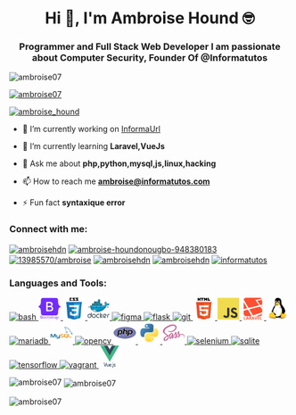 <h1 align="center">Hi 👋, I'm Ambroise Hound 🤓</h1>
<h3 align="center">Programmer and Full Stack Web Developer I am passionate about Computer Security, Founder Of @Informatutos</h3>

<p align="left"> <img src="https://komarev.com/ghpvc/?username=ambroise07&label=Profile%20views&color=0e75b6&style=flat" alt="ambroise07" /> </p>

<p align="left"> <a href="https://github.com/ryo-ma/github-profile-trophy"><img src="https://github-profile-trophy.vercel.app/?username=ambroise07" alt="ambroise07" /></a> </p>

<p align="left"> <a href="https://twitter.com/ambroise_hound" target="blank"><img src="https://img.shields.io/twitter/follow/ambroise_hound?logo=twitter&style=for-the-badge" alt="ambroise_hound" /></a> </p>

- 🔭 I’m currently working on [InformaUrl](https://url.informatutos.com)

- 🌱 I’m currently learning **Laravel,VueJs**

- 💬 Ask me about **php,python,mysql,js,linux,hacking**

- 📫 How to reach me **ambroise@informatutos.com**

- ⚡ Fun fact **syntaxique error**

<h3 align="left">Connect with me:</h3>
<p align="left">
<a href="https://twitter.com/ambroisehdn" target="blank"><img align="center" src="https://cdn.jsdelivr.net/npm/simple-icons@3.0.1/icons/twitter.svg" alt="ambroisehdn" height="30" width="40" /></a>
<a href="https://linkedin.com/in/ambroise-houndonougbo-948380183" target="blank"><img align="center" src="https://cdn.jsdelivr.net/npm/simple-icons@3.0.1/icons/linkedin.svg" alt="ambroise-houndonougbo-948380183" height="30" width="40" /></a>
<a href="https://stackoverflow.com/users/13985570/ambroise" target="blank"><img align="center" src="https://cdn.jsdelivr.net/npm/simple-icons@3.0.1/icons/stackoverflow.svg" alt="13985570/ambroise" height="30" width="40" /></a>
<a href="https://fb.com/ambroisehdn" target="blank"><img align="center" src="https://cdn.jsdelivr.net/npm/simple-icons@3.0.1/icons/facebook.svg" alt="ambroisehdn" height="30" width="40" /></a>
<a href="https://instagram.com/ambroisehdn" target="blank"><img align="center" src="https://cdn.jsdelivr.net/npm/simple-icons@3.0.1/icons/instagram.svg" alt="ambroisehdn" height="30" width="40" /></a>
<a href="https://www.youtube.com/c/informatutos" target="blank"><img align="center" src="https://cdn.jsdelivr.net/npm/simple-icons@3.0.1/icons/youtube.svg" alt="informatutos" height="30" width="40" /></a>
</p>

<h3 align="left">Languages and Tools:</h3>
<p align="left"> <a href="https://www.gnu.org/software/bash/" target="_blank"> <img src="https://www.vectorlogo.zone/logos/gnu_bash/gnu_bash-icon.svg" alt="bash" width="40" height="40"/> </a> <a href="https://getbootstrap.com" target="_blank"> <img src="https://raw.githubusercontent.com/devicons/devicon/master/icons/bootstrap/bootstrap-plain-wordmark.svg" alt="bootstrap" width="40" height="40"/> </a> <a href="https://www.w3schools.com/css/" target="_blank"> <img src="https://raw.githubusercontent.com/devicons/devicon/master/icons/css3/css3-original-wordmark.svg" alt="css3" width="40" height="40"/> </a> <a href="https://www.docker.com/" target="_blank"> <img src="https://raw.githubusercontent.com/devicons/devicon/master/icons/docker/docker-original-wordmark.svg" alt="docker" width="40" height="40"/> </a> <a href="https://www.figma.com/" target="_blank"> <img src="https://www.vectorlogo.zone/logos/figma/figma-icon.svg" alt="figma" width="40" height="40"/> </a> <a href="https://flask.palletsprojects.com/" target="_blank"> <img src="https://www.vectorlogo.zone/logos/pocoo_flask/pocoo_flask-icon.svg" alt="flask" width="40" height="40"/> </a> <a href="https://git-scm.com/" target="_blank"> <img src="https://www.vectorlogo.zone/logos/git-scm/git-scm-icon.svg" alt="git" width="40" height="40"/> </a> <a href="https://www.w3.org/html/" target="_blank"> <img src="https://raw.githubusercontent.com/devicons/devicon/master/icons/html5/html5-original-wordmark.svg" alt="html5" width="40" height="40"/> </a> <a href="https://developer.mozilla.org/en-US/docs/Web/JavaScript" target="_blank"> <img src="https://raw.githubusercontent.com/devicons/devicon/master/icons/javascript/javascript-original.svg" alt="javascript" width="40" height="40"/> </a> <a href="https://laravel.com/" target="_blank"> <img src="https://raw.githubusercontent.com/devicons/devicon/master/icons/laravel/laravel-plain-wordmark.svg" alt="laravel" width="40" height="40"/> </a> <a href="https://www.linux.org/" target="_blank"> <img src="https://raw.githubusercontent.com/devicons/devicon/master/icons/linux/linux-original.svg" alt="linux" width="40" height="40"/> </a> <a href="https://mariadb.org/" target="_blank"> <img src="https://www.vectorlogo.zone/logos/mariadb/mariadb-icon.svg" alt="mariadb" width="40" height="40"/> </a> <a href="https://www.mysql.com/" target="_blank"> <img src="https://raw.githubusercontent.com/devicons/devicon/master/icons/mysql/mysql-original-wordmark.svg" alt="mysql" width="40" height="40"/> </a> <a href="https://opencv.org/" target="_blank"> <img src="https://www.vectorlogo.zone/logos/opencv/opencv-icon.svg" alt="opencv" width="40" height="40"/> </a> <a href="https://www.php.net" target="_blank"> <img src="https://raw.githubusercontent.com/devicons/devicon/master/icons/php/php-original.svg" alt="php" width="40" height="40"/> </a> <a href="https://www.python.org" target="_blank"> <img src="https://raw.githubusercontent.com/devicons/devicon/master/icons/python/python-original.svg" alt="python" width="40" height="40"/> </a> <a href="https://sass-lang.com" target="_blank"> <img src="https://raw.githubusercontent.com/devicons/devicon/master/icons/sass/sass-original.svg" alt="sass" width="40" height="40"/> </a> <a href="https://www.selenium.dev" target="_blank"> <img src="https://raw.githubusercontent.com/detain/svg-logos/780f25886640cef088af994181646db2f6b1a3f8/svg/selenium-logo.svg" alt="selenium" width="40" height="40"/> </a> <a href="https://www.sqlite.org/" target="_blank"> <img src="https://www.vectorlogo.zone/logos/sqlite/sqlite-icon.svg" alt="sqlite" width="40" height="40"/> </a> <a href="https://www.tensorflow.org" target="_blank"> <img src="https://www.vectorlogo.zone/logos/tensorflow/tensorflow-icon.svg" alt="tensorflow" width="40" height="40"/> </a> <a href="https://www.vagrantup.com/" target="_blank"> <img src="https://www.vectorlogo.zone/logos/vagrantup/vagrantup-icon.svg" alt="vagrant" width="40" height="40"/> </a> <a href="https://vuejs.org/" target="_blank"> <img src="https://raw.githubusercontent.com/devicons/devicon/master/icons/vuejs/vuejs-original-wordmark.svg" alt="vuejs" width="40" height="40"/> </a> </p>

<p><img align="left" src="https://github-readme-stats.vercel.app/api/top-langs?username=ambroise07&show_icons=true&locale=en&layout=compact" alt="ambroise07" /></p>

<p>&nbsp;<img align="center" src="https://github-readme-stats.vercel.app/api?username=ambroise07&show_icons=true&locale=en" alt="ambroise07" /></p>

<p><img align="center" src="https://github-readme-streak-stats.herokuapp.com/?user=ambroise07&" alt="ambroise07" /></p>

